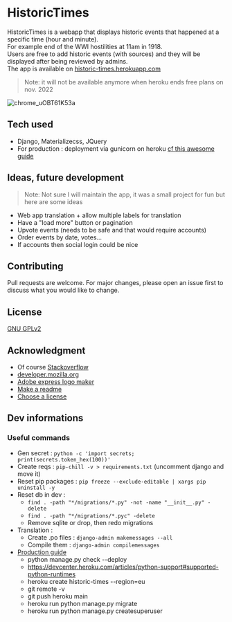 # HistoricTimes

HistoricTimes is a webapp that displays historic events that happened at a specific time (hour and minute).  
For example end of the WWI hostilities at 11am in 1918.  
Users are free to add historic events (with sources) and they will be displayed after being reviewed by admins.  
The app is available on [historic-times.herokuapp.com](https://historic-times.herokuapp.com)
> Note: it will not be available anymore when heroku ends free plans on nov. 2022

![chrome_uOBT61K53a](https://user-images.githubusercontent.com/9906385/192593613-2caaa293-9e89-4010-9aba-56f588a9ec1d.gif)

## Tech used

- Django, Materializecss, JQuery
- For production : deployment via gunicorn on heroku [cf this awesome guide](https://developer.mozilla.org/en-US/docs/Learn/Server-side/Django/Deployment)

## Ideas, future development
> Note: Not sure I will maintain the app, it was a small project for fun but here are some ideas
- Web app translation + allow multiple labels for translation
- Have a "load more" button or pagination
- Upvote events (needs to be safe and that would require accounts)
- Order events by date, votes...
- If accounts then social login could be nice

## Contributing

Pull requests are welcome. For major changes, please open an issue first to discuss what you would like to change.

## License

[GNU GPLv2](https://choosealicense.com/licenses/gpl-2.0/)

## Acknowledgment

- Of course [Stackoverflow](https://stackoverflow.com)
- [developer.mozilla.org](https://developer.mozilla.org)
- [Adobe express logo maker](https://www.adobe.com/express/create/logo)
- [Make a readme](https://www.makeareadme.com)
- [Choose a license](https://choosealicense.com)

## Dev informations

### Useful commands

- Gen secret : `python -c 'import secrets; print(secrets.token_hex(100))'`
- Create reqs : `pip-chill -v > requirements.txt` (uncomment django and move it)
- Reset pip packages : `pip freeze --exclude-editable | xargs pip uninstall -y`
- Reset db in dev :
  - `find . -path "*/migrations/*.py" -not -name "__init__.py" -delete`
  - `find . -path "*/migrations/*.pyc" -delete`
  - Remove sqlite or drop, then redo migrations
- Translation :
  - Create .po files : `django-admin makemessages --all`
  - Compile them : `django-admin compilemessages`
- [Production guide](https://developer.mozilla.org/en-US/docs/Learn/Server-side/Django/Deployment#getting_your_website_ready_to_publish)
  - python manage.py check --deploy
  - https://devcenter.heroku.com/articles/python-support#supported-python-runtimes
  - heroku create historic-times --region=eu
  - git remote -v
  - git push heroku main
  - heroku run python manage.py migrate
  - heroku run python manage.py createsuperuser

